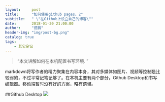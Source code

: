 ```yaml
---
layout:     post
title:      "如何使用github pages，2"
subtitle:   " \"在Github上设立自己的博客\""
date:       2018-01-30 21:00:00
author:     "德鹏"
header-img: "img/post-bg.png"
catalog: true
tags:
    - 其它杂记
---
```


> “本文讲解如何在本机配置书写环境. ”

markdown将写作者的精力聚集在内容本身，其对多媒体如图片、视频等控制是比较弱的，不过平常记笔记够了。在本机主要有两个部分，Github Desktop和书写编辑器。移动端暂时没有好的方案，略有遗憾。

##Github Desktop
![][githubdesktop]



[githubdesktop]:http://ma-depeng.github.io/img/post/2018-01-30-01-githubdesktop.png
